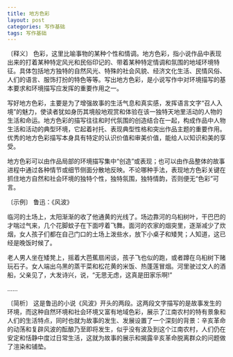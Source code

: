 ```yaml
---
title: 地方色彩
layout: post
categories: 写作基础
tags: 写作基础
---
```


〔释义〕 色彩，这里比喻事物的某种个性和情调。地方色彩，指小说作品中表现出来的打着某种特定风光和民俗印记的、带着某种特定情调和氛围的地域环境特征。具体包括地方独特的自然风光、特殊的社会风貌、经济文化生活、民情风俗、人们的语言、服饰打扮的特色等等。写出地方色彩，是小说写作中对环境描写的基本要求和环境描写应发挥的重要作用之一。

写好地方色彩，主要是为了增强故事的生活气息和真实感，发挥语言文字“召人入境”的魅力，使读者犹如身历其境般地观赏和体验在该一独特天地里活动的人物的生活和命运。地方色彩的描写往往和时代氛围的创造结合在一起，构成作品中人物生活和活动的典型环境，它起着衬托、表现典型性格和突出作品主题的重要作用。优秀的地方色彩描写本身具有特定的认识价值和审美价值，能给人以知识和美的享受。

地方色彩可以由作品局部的环境描写集中“创造”或表现；也可以由作品整体的故事进程中通过各种情节或细节侧面分散地反映。不论哪种手法，表现地方色彩关键在抓住地方自然和社会环境的独特个性，独特氛围，独特情韵，否则便无“色彩”可言。

〔示例〕 鲁迅：《风波》

临河的土场上，太阳渐渐的收了他通黄的光线了。场边靠河的乌桕树叶，干巴巴的才喘过气来，几个花脚蚊子在下面哼着飞舞。面河的农家的烟突里，逐渐减少了炊烟，女人孩子们都在自己门口的土场上泼些水，放下小桌子和矮凳；人知道，这已经是晚饭时候了。

老人男人坐在矮凳上，摇着大芭蕉扇闲谈，孩子飞也似的跑，或者蹲在乌桕树下赌玩石子。女人端出乌黑的蒸干菜和松花黄的米饭、热蓬莲冒烟。河里驶过文人的酒船，父亲见了，大发诗兴，说，“无思无虑，这真是田家乐啊!”

……

〔简析〕 这是鲁迅的小说《风波》开头的两段。这两段文字描写的是故事发生的环境，而这种自然环境和社会环境又富有地域色彩，展示了江南农村的特有景象和人们的生活特点，同时也就为故事的发生、发展设置了一个深刻的背景：辛亥革命的动荡和复辟风波的酝酿乃至即将发生，似乎没有波及到这个江南农村，人们仍在安定和恬静中度过日常生活，这就为故事的展示和揭露辛亥革命脱离群众的问题做了渲染和铺垫。 